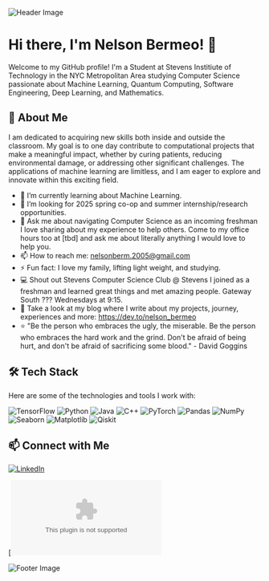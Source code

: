 ![Header Image]([https://downloads.ctfassets.net/mviowpldu823/5xAwOISiMuAcUmAsMdYjNG/ac0186e3e5221ebec664d4b5595796ce/2.Where_to_Give.jpg?w=1800&h=1800&f=center&q=80&fit=fill](https://images.ctfassets.net/mviowpldu823/ddac2e3249f91404d97ccc57a42e468a/09bf619b68c6041d99d66541b3d33e94/Aerial-281_0003-Enhanced.jpg))

# Hi there, I'm Nelson Bermeo! 👋

Welcome to my GitHub profile! I'm a Student at Stevens Institiute of Technology in the NYC Metropolitan Area studying Computer Science passionate about Machine Learning, Quantum Computing, Software Engineering, Deep Learning, and Mathematics.

## 🚀 About Me

I am dedicated to acquiring new skills both inside and outside the classroom. My goal is to one day contribute to computational projects that make a meaningful impact, whether by curing patients, reducing environmental damage, or addressing other significant challenges. The applications of machine learning are limitless, and I am eager to explore and innovate within this exciting field.

- 🌱 I’m currently learning about Machine Learning.
- 👯 I’m looking for 2025 spring co-op and summer internship/research opportunities.
- 💬 Ask me about navigating Computer Science as an incoming freshman I love sharing about my experience to help others. Come to my office hours too at [tbd] and ask me about literally anything I would love to help you. 
- 📫 How to reach me: nelsonberm.2005@gmail.com
- ⚡ Fun fact: I love my family, lifting light weight, and studying.
- 💻 Shout out Stevens Computer Science Club @ Stevens I joined as a freshman and learned great things and met amazing people. Gateway South ??? Wednesdays at 9:15.
- 📝 Take a look at my blog where I write about my projects, journey, experiences and more: https://dev.to/nelson_bermeo
- ⭐ "Be the person who embraces the ugly, the miserable. Be the person who embraces the hard work and the grind. Don't be afraid of being hurt, and don't be afraid of sacrificing some blood." - David Goggins


## 🛠️ Tech Stack

Here are some of the technologies and tools I work with:

![TensorFlow](https://img.shields.io/badge/-TensorFlow-333333?style=flat&logo=tensorflow)
![Python](https://img.shields.io/badge/-Python-333333?style=flat&logo=python)
![Java](https://img.shields.io/badge/-Java-333333?style=flat&logo=java&logoColor=007396)
![C++](https://img.shields.io/badge/-C++-333333?style=flat&logo=c%2B%2B&logoColor=00599C)
![PyTorch](https://img.shields.io/badge/-PyTorch-333333?style=flat&logo=pytorch)
![Pandas](https://img.shields.io/badge/-Pandas-333333?style=flat&logo=pandas)
![NumPy](https://img.shields.io/badge/-NumPy-333333?style=flat&logo=numpy)
![Seaborn](https://img.shields.io/badge/-Seaborn-333333?style=flat&logo=python)
![Matplotlib](https://img.shields.io/badge/-Matplotlib-333333?style=flat&logo=python)
![Qiskit](https://img.shields.io/badge/-Qiskit-333333?style=flat&logo=ibm)

## 📫 Connect with Me

[![LinkedIn]([https://img.shields.io/badge/-LinkedIn-333333?style=flat&logo=linkedin&logoColor=0077B5)](https://www.linkedin.com/in/your-linkedin-profile/](https://www.linkedin.com/in/nelson-bermeo-9118b11ba/))

[![Portfolio](nelsonbermeo.com)

![Footer Image]([https://via.placeholder.com/1200x100.png?text=Footer+Image](https://www.repsol.com/content/dam/repsol-corporate/es/energia-e-innovacion/machine-learning-cabecera.jpg.transform/rp-rendition-md/image.jpg))

